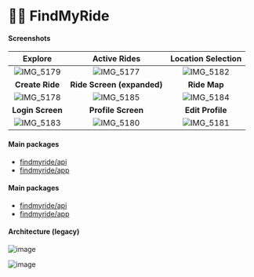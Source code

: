 # 🚴‍♂️ FindMyRide

#### Screenshots

|                                                  Explore                                                  |                                               Active Rides                                                |                                            Location Selection                                             |
| :-------------------------------------------------------------------------------------------------------: | :-------------------------------------------------------------------------------------------------------: | :-------------------------------------------------------------------------------------------------------: |
| ![IMG_5179](https://github.com/seralexeev/findmyride/assets/4503354/a105e684-f5df-4360-bc67-09cb40da126f) | ![IMG_5177](https://github.com/seralexeev/findmyride/assets/4503354/6a3df04d-6738-4e60-a8a2-b856641f1487) | ![IMG_5182](https://github.com/seralexeev/findmyride/assets/4503354/0ba3ab92-c86f-4fa1-b48d-17721d9e084b) |
|                                              **Create Ride**                                              |                                        **Ride Screen (expanded)**                                         |                                               **Ride Map**                                                |
| ![IMG_5178](https://github.com/seralexeev/findmyride/assets/4503354/8ef3b22a-7aca-4b4e-8fb1-c3a839af503b) | ![IMG_5185](https://github.com/seralexeev/findmyride/assets/4503354/170d206f-5a33-4d11-9edc-83e1b09b45c8) | ![IMG_5184](https://github.com/seralexeev/findmyride/assets/4503354/82e485d5-d96b-4c66-bbf8-646fb960245b) |
|                                             **Login Screen**                                              |                                            **Profile Screen**                                             |                                             **Edit Profile**                                              |
| ![IMG_5183](https://github.com/seralexeev/findmyride/assets/4503354/1ad1b72e-ef4e-48de-9f34-3db86da33095) | ![IMG_5180](https://github.com/seralexeev/findmyride/assets/4503354/f8fcdd2b-4bda-47c2-a53a-122243015de9) | ![IMG_5181](https://github.com/seralexeev/findmyride/assets/4503354/673bb114-c241-487d-9098-b6dab6ce3676) |

#### Main packages

-   [findmyride/api](https://github.com/seralexeev/findmyride/tree/main/projects/api)
-   [findmyride/app](https://github.com/seralexeev/findmyride/tree/main/projects/app)

#### Main packages

-   [findmyride/api](https://github.com/seralexeev/findmyride/tree/main/projects/api)
-   [findmyride/app](https://github.com/seralexeev/findmyride/tree/main/projects/app)

#### Architecture (legacy)

![image](https://github.com/seralexeev/findmyride/assets/4503354/6ef21b65-00e1-475b-89a6-260603f90024)


![image](https://github.com/seralexeev/findmyride/assets/4503354/2f8c440b-61fd-4461-ae24-5c3c37379fa2)
